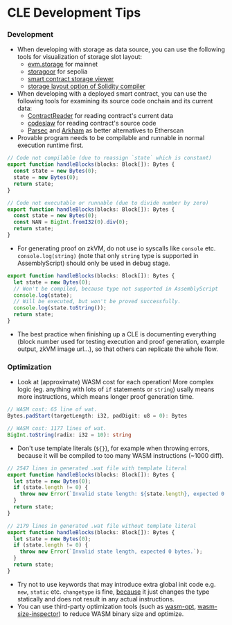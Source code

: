# CLE Development Tips

### Development

* When developing with storage as data source, you can use the following tools for visualization of storage slot layout:
  * [evm.storage](https://evm.storage/) for mainnet
  * [storagoor](https://storagoor.vercel.app/) for sepolia
  * [smart contract storage viewer](https://tintinweb.github.io/smart-contract-storage-viewer/)
  * [storage layout option of Solidity compiler](https://arc.net/l/quote/phcauzke)
* When developing with a deployed smart contract, you can use the following tools for examining its source code onchain and its current data:
  * [ContractReader](https://www.contractreader.io/) for reading contract's current data
  * [codeslaw](https://www.codeslaw.app/) for reading contract's source code
  * [Parsec](https://parsec.fi/) and [Arkham](https://www.arkhamintelligence.com/) as better alternatives to Etherscan
* Provable program needs to be compilable and runnable in normal execution runtime first.

```typescript
// Code not compilable (due to reassign `state` which is constant)
export function handleBlocks(blocks: Block[]): Bytes {
  const state = new Bytes(0);
  state = new Bytes(0);
  return state;
}

// Code not executable or runnable (due to divide number by zero)
export function handleBlocks(blocks: Block[]): Bytes {
  const state = new Bytes(0);
  const NAN = BigInt.fromI32(0).div(0);
  return state;
}
```

* For generating proof on zkVM, do not use io syscalls like `console` etc. `console.log(string)` (note that only `string` type is supported in AssemblyScript) should only be used in debug stage.

```typescript
export function handleBlocks(blocks: Block[]): Bytes {
  let state = new Bytes(0);
  // Won't be compiled, because type not supported in AssemblyScript
  console.log(state);
  // Will be executed, but won't be proved successfully.
  console.log(state.toString());
  return state;
}
```

* The best practice when finishing up a CLE is documenting everything (block number used for testing execution and proof generation, example output, zkVM image url...), so that others can replicate the whole flow.

### Optimization

* Look at (approximate) WASM cost for each operation! More complex logic (eg. anything with lots of `if` statements or `string`) usally means more instructions, which means longer proof generation time.

```typescript
// WASM cost: 65 line of wat.
Bytes.padStart(targetLength: i32, padDigit: u8 = 0): Bytes

// WASM cost: 1177 lines of wat.
BigInt.toString(radix: i32 = 10): string
```

* Don't use template literals (`${}`), for example when throwing errors, because it will be compiled to too many WASM instructions (\~1000 diff).

```typescript
// 2547 lines in generated .wat file with template literal
export function handleBlocks(blocks: Block[]): Bytes {
  let state = new Bytes(0);
  if (state.length != 0) {
    throw new Error(`Invalid state length: ${state.length}, expected 0 bytes.`);
  }
  return state;
}

// 2179 lines in generated .wat file without template literal
export function handleBlocks(blocks: Block[]): Bytes {
  let state = new Bytes(0);
  if (state.length != 0) {
    throw new Error(`Invalid state length, expected 0 bytes.`);
  }
  return state;
}
```

* Try not to use keywords that may introduce extra global init code e.g. `new`, `static` etc. `changetype` is fine, [because](https://github.com/AssemblyScript/assemblyscript/issues/549#issuecomment-474005579) it just changes the type statically and does not result in any actual instructions.
* You can use third-party optimization tools (such as [wasm-opt](https://www.npmjs.com/package/wasm-opt), [wasm-size-inspector](https://wasm-size-inspector.vercel.app/)) to reduce WASM binary size and optimize.
